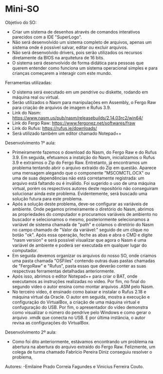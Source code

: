 # Mini-SO

Objetivo do SO: 
  - Criar um sistema de desenhos através de comandos interativos parecidos com a IDE "SuperLogo".
  - Não será desenvolvido um sistema completo de arquivos, apenas um sistema onde é possível salvar, editar ou excluir arquivos.
  - Não será desenvolvido drivers, pois serão utilizados os recursos diretamente da BIOS na arquitetura de 16 bits.
  - O sistema será desenvolvido de forma didática para pessoas que querem entender como funciona um sistema operacional simples e para crianças começarem a interagir com este mundo.

Ferramentas utilizadas:
  - O sistema será executado em um pendrive ou diskette, rodando em máquina real ou virtual.
  - Serão utilizados o Nasm para manipulações em Assembly, o Fergo Raw para criação de arquivos de imagem e Rufus 3.9.
  - Link do Nasm: https://www.nasm.us/pub/nasm/releasebuilds/2.14.03rc2/win64/
  - Link do Fergo Raw: https://www.fergonez.net/softwares/fraw
  - Link do Rufus: https://rufus.ie/downloads/
  - Será utilizado também um editor chamado Notepad++

Desenvolvimento 1º aula:
  - Primeiramente fazemos o download do Nasm, do Fergo Raw e do Rufus 3.9. Em seguida, efetuamos a instalção do Nasm, inicializamos o Rufus 3.9 e extraimos o Zip do Fergo Raw. Entretanto, já encontramos um problema tentando abrir o arquivo extraído do Zip em questão. Aparece uma mensagem alegando que o componente "MSCOMCTL.OCX" ou uma de suas dependências não está corretamente registrada: um arquivo está faltando ou é inválido. Foi sugerido o uso de uma máquina virtual, porém os respectivos autores deste repositório não conseguiram solucionar ainda este problema. Evidentemente, será buscado uma solução futura para este problema.
  - Após a solução deste problema, deve-se configurar as variáveis de ambiente. Onde pegamos primeiramente o diretório do Nasm, abrimos as propriedades do computador e procuramos variáveis de ambiento no buscador e selecionamos o mesmo, posteriormente selecionamos a variável de sistema chamada de "path" e colamos o diretório do Nasm no campo chamado de "Valor da variável:" seguido de um clique no botão "ok". Após essa operação, feche as abas e abra o CMD e digite "nasm version" e será possível visualizar que agora o Nasm é uma variável de ambiente e poderá ser executada em qualquer lugar do computador.
  - Em seguida devemos organizar os arquivos do nosso SO, onde criamos uma pasta chamada "OSFiles" contendo outras duas pastas chamadas de "FergoRaw" e "Rufus", pasta essas que deverão conter as suas respectivas ferramentas detalhadas anteriormente.
  - Após isso, abrimos o editor Notepad++ para criar o BAT, onde executamos as instruções realizadas no vídeo. Por fim, no final do segundo vídeo o autor ensina como montar arquivos .ASM pelo Nasm.
  - No terceiro vídeo, é ensinado como baixar e instalar o Rufus 2.18 e máquina virtual da Oracle. O autor em seguida, mostra a execução e configuração do VirtualBox, a criação de uma máquina virtual e confuguração do USB. Por fim, o apresentador do vídeo demonstra como visualizar o número do pendrive pelo Windows e como gerar o arquivo .vmdk que conecta no USB. E por última instância, o autor revisa as configurações do VirtualBox.

Desenvolvimento 2º aula:
  - Como foi dito anteriormente, estávamos encontrando um problema na abertura na abertura do arquivo extraído do Fergo Raw. Felizmente, um colega de turma chamado Fabrício Pereira Diniz conseguiu resolver o problema,   


Autores:
  -Emilaine Prado Correia Fagundes e Vinicius Ferreira Couto.
